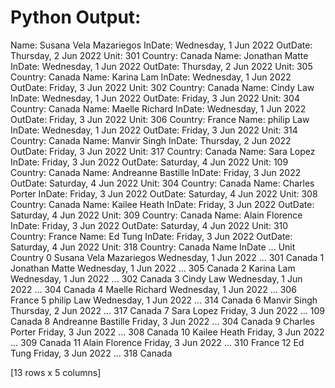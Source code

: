 # Python Output:

Name: Susana Vela Mazariegos
 InDate: Wednesday, 1 Jun 2022
 OutDate: Thursday, 2 Jun 2022
 Unit: 301
 Country: Canada
Name: Jonathan Matte
 InDate: Wednesday, 1 Jun 2022
 OutDate: Thursday, 2 Jun 2022
 Unit: 305
 Country: Canada
Name: Karina Lam
 InDate: Wednesday, 1 Jun 2022
 OutDate: Friday, 3 Jun 2022
 Unit: 302
 Country: Canada
Name: Cindy Law
 InDate: Wednesday, 1 Jun 2022
 OutDate: Friday, 3 Jun 2022
 Unit: 304
 Country: Canada
Name: Maelle Richard
 InDate: Wednesday, 1 Jun 2022
 OutDate: Friday, 3 Jun 2022
 Unit: 306
 Country: France
Name: philip Law
 InDate: Wednesday, 1 Jun 2022
 OutDate: Friday, 3 Jun 2022
 Unit: 314
 Country: Canada
Name: Manvir Singh
 InDate: Thursday, 2 Jun 2022
 OutDate: Friday, 3 Jun 2022
 Unit: 317
 Country: Canada
Name: Sara Lopez
 InDate: Friday, 3 Jun 2022
 OutDate: Saturday, 4 Jun 2022
 Unit: 109
 Country: Canada
Name: Andreanne Bastille
 InDate: Friday, 3 Jun 2022
 OutDate: Saturday, 4 Jun 2022
 Unit: 304
 Country: Canada
Name: Charles Porter
 InDate: Friday, 3 Jun 2022
 OutDate: Saturday, 4 Jun 2022
 Unit: 308
 Country: Canada
Name: Kailee Heath
 InDate: Friday, 3 Jun 2022
 OutDate: Saturday, 4 Jun 2022
 Unit: 309
 Country: Canada
Name: Alain Florence
 InDate: Friday, 3 Jun 2022
 OutDate: Saturday, 4 Jun 2022
 Unit: 310
 Country: France
Name: Ed Tung
 InDate: Friday, 3 Jun 2022
 OutDate: Saturday, 4 Jun 2022
 Unit: 318
 Country: Canada
                      Name                 InDate  ... Unit Country
0   Susana Vela Mazariegos  Wednesday, 1 Jun 2022  ...  301  Canada
1           Jonathan Matte  Wednesday, 1 Jun 2022  ...  305  Canada
2               Karina Lam  Wednesday, 1 Jun 2022  ...  302  Canada
3                Cindy Law  Wednesday, 1 Jun 2022  ...  304  Canada
4           Maelle Richard  Wednesday, 1 Jun 2022  ...  306  France
5               philip Law  Wednesday, 1 Jun 2022  ...  314  Canada
6             Manvir Singh   Thursday, 2 Jun 2022  ...  317  Canada
7               Sara Lopez     Friday, 3 Jun 2022  ...  109  Canada
8       Andreanne Bastille     Friday, 3 Jun 2022  ...  304  Canada
9           Charles Porter     Friday, 3 Jun 2022  ...  308  Canada
10            Kailee Heath     Friday, 3 Jun 2022  ...  309  Canada
11          Alain Florence     Friday, 3 Jun 2022  ...  310  France
12                 Ed Tung     Friday, 3 Jun 2022  ...  318  Canada

[13 rows x 5 columns]

